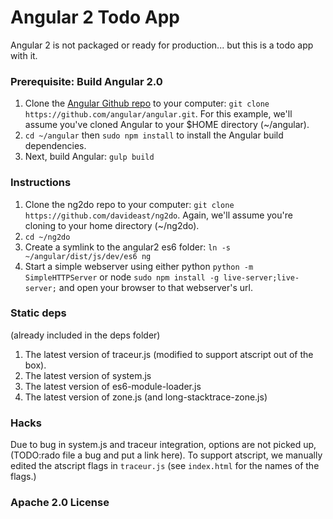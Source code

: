 # Angular 2 Todo App

Angular 2 is not packaged or ready for production... but this is a todo app with it.

### Prerequisite: Build Angular 2.0

1. Clone the [Angular Github repo](https://github.com/angular/angular/) to your computer: `git clone https://github.com/angular/angular.git`. For this example, we'll assume you've cloned Angular to your $HOME directory (~/angular).
2. `cd ~/angular` then `sudo npm install` to install the Angular build dependencies.
3. Next, build Angular: `gulp build`

### Instructions

1. Clone the ng2do repo to your computer: `git clone https://github.com/davideast/ng2do`. Again, we'll assume you're cloning to your home directory (~/ng2do).
2. `cd ~/ng2do`
3. Create a symlink to the angular2 es6 folder:
 `ln -s ~/angular/dist/js/dev/es6 ng`
4. Start a simple webserver using either python `python -m SimpleHTTPServer` or node `sudo npm install -g live-server;live-server;` and open your browser to that webserver's url.

### Static deps
(already included in the deps folder)
1. The latest version of traceur.js (modified to support atscript out of the box).
2. The latest version of system.js
3. The latest version of es6-module-loader.js
4. The latest version of zone.js (and long-stacktrace-zone.js)

### Hacks
Due to bug in system.js and traceur integration, options are not picked up,
(TODO:rado file a bug and put a link here). To support atscript, we manually
edited the atscript flags in `traceur.js` (see `index.html` for the names of the flags.)

### Apache 2.0 License
